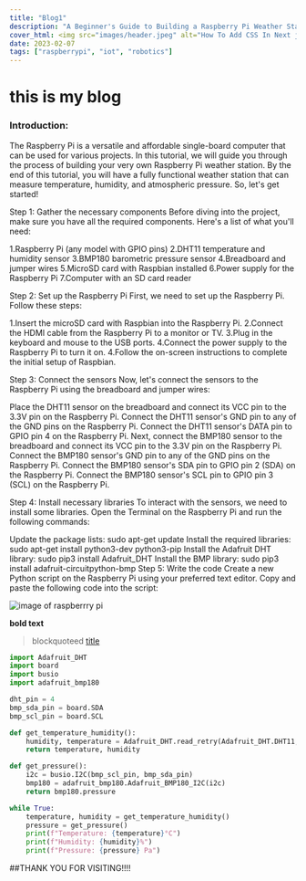 ```yaml
---
title: "Blog1"
description: "A Beginner's Guide to Building a Raspberry Pi Weather Station "
cover_html: <img src="images/header.jpeg" alt="How To Add CSS In Next js" />
date: 2023-02-07
tags: ["raspberrypi", "iot", "robotics"]
---
```

# this is my blog
### Introduction:
The Raspberry Pi is a versatile and affordable single-board computer that can be used for various projects. In this tutorial, we will guide you through the process of building your very own Raspberry Pi weather station. By the end of this tutorial, you will have a fully functional weather station that can measure temperature, humidity, and atmospheric pressure. So, let's get started!

Step 1: Gather the necessary components
Before diving into the project, make sure you have all the required components. Here's a list of what you'll need:

1.Raspberry Pi (any model with GPIO pins)
2.DHT11 temperature and humidity sensor
3.BMP180 barometric pressure sensor
4.Breadboard and jumper wires
5.MicroSD card with Raspbian installed
6.Power supply for the Raspberry Pi
7.Computer with an SD card reader

Step 2: Set up the Raspberry Pi
First, we need to set up the Raspberry Pi. Follow these steps:

1.Insert the microSD card with Raspbian into the Raspberry Pi.
2.Connect the HDMI cable from the Raspberry Pi to a monitor or TV.
3.Plug in the keyboard and mouse to the USB ports.
4.Connect the power supply to the Raspberry Pi to turn it on.
4.Follow the on-screen instructions to complete the initial setup of Raspbian.

Step 3: Connect the sensors
Now, let's connect the sensors to the Raspberry Pi using the breadboard and jumper wires:

Place the DHT11 sensor on the breadboard and connect its VCC pin to the 3.3V pin on the Raspberry Pi.
Connect the DHT11 sensor's GND pin to any of the GND pins on the Raspberry Pi.
Connect the DHT11 sensor's DATA pin to GPIO pin 4 on the Raspberry Pi.
Next, connect the BMP180 sensor to the breadboard and connect its VCC pin to the 3.3V pin on the Raspberry Pi.
Connect the BMP180 sensor's GND pin to any of the GND pins on the Raspberry Pi.
Connect the BMP180 sensor's SDA pin to GPIO pin 2 (SDA) on the Raspberry Pi.
Connect the BMP180 sensor's SCL pin to GPIO pin 3 (SCL) on the Raspberry Pi.

Step 4: Install necessary libraries
To interact with the sensors, we need to install some libraries. Open the Terminal on the Raspberry Pi and run the following commands:

Update the package lists: sudo apt-get update
Install the required libraries: sudo apt-get install python3-dev python3-pip
Install the Adafruit DHT library: sudo pip3 install Adafruit_DHT
Install the BMP library: sudo pip3 install adafruit-circuitpython-bmp
Step 5: Write the code
Create a new Python script on the Raspberry Pi using your preferred text editor. Copy and paste the following code into the script:

![image of raspberrry pi ]("https://static.packt-cdn.com/products/9781785285066/graphics/B04617_01_03.jpg")

**bold text**
> blockquoteed
[title](https://www.example.com)

```py
import Adafruit_DHT
import board
import busio
import adafruit_bmp180

dht_pin = 4
bmp_sda_pin = board.SDA
bmp_scl_pin = board.SCL

def get_temperature_humidity():
    humidity, temperature = Adafruit_DHT.read_retry(Adafruit_DHT.DHT11, dht_pin)
    return temperature, humidity

def get_pressure():
    i2c = busio.I2C(bmp_scl_pin, bmp_sda_pin)
    bmp180 = adafruit_bmp180.Adafruit_BMP180_I2C(i2c)
    return bmp180.pressure

while True:
    temperature, humidity = get_temperature_humidity()
    pressure = get_pressure()
    print(f"Temperature: {temperature}°C")
    print(f"Humidity: {humidity}%")
    print(f"Pressure: {pressure} Pa")

```
##THANK YOU FOR VISITING!!!!